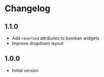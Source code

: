 # Changelog

## 1.1.0

- Add `reversed` attributes to boolean widgets
- Improve dropdown layout

## 1.0.0

- Initial version
